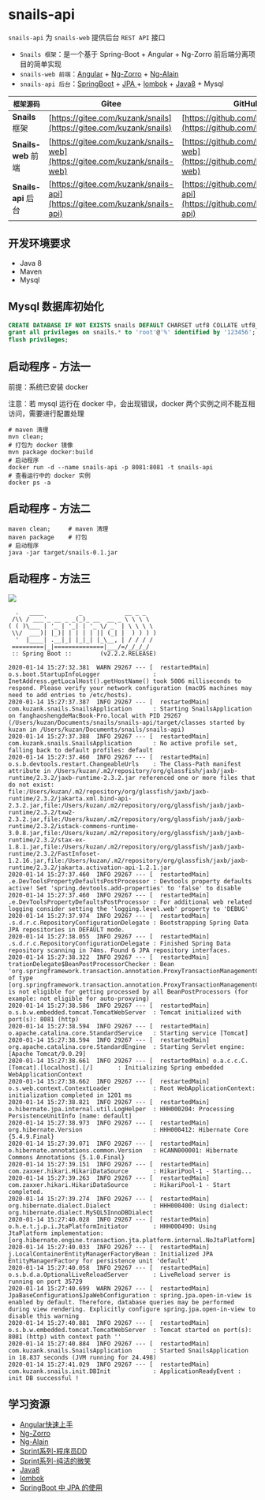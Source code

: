 # snails-api
`snails-api` 为 `snails-web` 提供后台 `REST API` 接口

- `Snails 框架`：是一个基于 Spring-Boot + Angular + Ng-Zorro 前后端分离项目的简单实现
- `snails-web 前端`：[Angular](https://angular.cn/) + [Ng-Zorro](https://ng.ant.design/docs/introduce/zh) + [Ng-Alain](https://ng-alain.com)
- `snails-api 后台`：[SpringBoot](https://spring.io/projects/spring-boot) + [JPA ](https://spring.io/guides/gs/accessing-data-jpa/)+ [lombok](https://projectlombok.org/) + [Java8](https://zhuanlan.zhihu.com/java8) + Mysql

|      `框架源码`     | Gitee                                                        | GitHub                                                       |
| -------------------- | ------------------------------------------------------------ | ------------------------------------------------------------ |
| **Snails** 框架      | [https://gitee.com/kuzank/snails](https://gitee.com/kuzank/snails) | [https://github.com/kuzank/snails](https://github.com/kuzank/snails) |
| **Snails-web** 前端  | [https://gitee.com/kuzank/snails-web](https://gitee.com/kuzank/snails-web) | [https://github.com/kuzank/snails-web](https://github.com/kuzank/snails-web) |
| **Snails-api**  后台 | [https://gitee.com/kuzank/snails-api](https://gitee.com/kuzank/snails-api) | [https://github.com/kuzank/snails-api](https://github.com/kuzank/snails-api) |

## 开发环境要求
- Java 8
- Maven
- Mysql

## Mysql 数据库初始化
```sql
CREATE DATABASE IF NOT EXISTS snails DEFAULT CHARSET utf8 COLLATE utf8_general_ci;
grant all privileges on snails.* to 'root'@'%' identified by '123456';
flush privileges;
```

## 启动程序 - 方法一
前提：系统已安装 docker

注意：若 mysql 运行在 docker 中，会出现错误，docker 两个实例之间不能互相访问，需要进行配置处理
```shell script
# maven 清理
mvn clean;
# 打包为 docker 镜像
mvn package docker:build
# 启动程序
docker run -d --name snails-api -p 8081:8081 -t snails-api
# 查看运行中的 docker 实例
docker ps -a 
```

## 启动程序 - 方法二
```shell script
maven clean;     # maven 清理
maven package    # 打包
# 启动程序
java -jar target/snails-0.1.jar
```

## 启动程序 - 方法三
![](https://tva1.sinaimg.cn/large/006tNbRwgy1gal7od3eqfj30oq0c3tat.jpg)
```shell script
  .   ____          _            __ _ _
 /\\ / ___'_ __ _ _(_)_ __  __ _ \ \ \ \
( ( )\___ | '_ | '_| | '_ \/ _` | \ \ \ \
 \\/  ___)| |_)| | | | | || (_| |  ) ) ) )
  '  |____| .__|_| |_|_| |_\__, | / / / /
 =========|_|==============|___/=/_/_/_/
 :: Spring Boot ::        (v2.2.2.RELEASE)

2020-01-14 15:27:32.381  WARN 29267 --- [  restartedMain] o.s.boot.StartupInfoLogger               : InetAddress.getLocalHost().getHostName() took 5006 milliseconds to respond. Please verify your network configuration (macOS machines may need to add entries to /etc/hosts).
2020-01-14 15:27:37.387  INFO 29267 --- [  restartedMain] com.kuzank.snails.SnailsApplication      : Starting SnailsApplication on fanghaoshengdeMacBook-Pro.local with PID 29267 (/Users/kuzan/Documents/snails/snails-api/target/classes started by kuzan in /Users/kuzan/Documents/snails/snails-api)
2020-01-14 15:27:37.388  INFO 29267 --- [  restartedMain] com.kuzank.snails.SnailsApplication      : No active profile set, falling back to default profiles: default
2020-01-14 15:27:37.460  INFO 29267 --- [  restartedMain] o.s.b.devtools.restart.ChangeableUrls    : The Class-Path manifest attribute in /Users/kuzan/.m2/repository/org/glassfish/jaxb/jaxb-runtime/2.3.2/jaxb-runtime-2.3.2.jar referenced one or more files that do not exist: file:/Users/kuzan/.m2/repository/org/glassfish/jaxb/jaxb-runtime/2.3.2/jakarta.xml.bind-api-2.3.2.jar,file:/Users/kuzan/.m2/repository/org/glassfish/jaxb/jaxb-runtime/2.3.2/txw2-2.3.2.jar,file:/Users/kuzan/.m2/repository/org/glassfish/jaxb/jaxb-runtime/2.3.2/istack-commons-runtime-3.0.8.jar,file:/Users/kuzan/.m2/repository/org/glassfish/jaxb/jaxb-runtime/2.3.2/stax-ex-1.8.1.jar,file:/Users/kuzan/.m2/repository/org/glassfish/jaxb/jaxb-runtime/2.3.2/FastInfoset-1.2.16.jar,file:/Users/kuzan/.m2/repository/org/glassfish/jaxb/jaxb-runtime/2.3.2/jakarta.activation-api-1.2.1.jar
2020-01-14 15:27:37.460  INFO 29267 --- [  restartedMain] .e.DevToolsPropertyDefaultsPostProcessor : Devtools property defaults active! Set 'spring.devtools.add-properties' to 'false' to disable
2020-01-14 15:27:37.460  INFO 29267 --- [  restartedMain] .e.DevToolsPropertyDefaultsPostProcessor : For additional web related logging consider setting the 'logging.level.web' property to 'DEBUG'
2020-01-14 15:27:37.974  INFO 29267 --- [  restartedMain] .s.d.r.c.RepositoryConfigurationDelegate : Bootstrapping Spring Data JPA repositories in DEFAULT mode.
2020-01-14 15:27:38.055  INFO 29267 --- [  restartedMain] .s.d.r.c.RepositoryConfigurationDelegate : Finished Spring Data repository scanning in 74ms. Found 6 JPA repository interfaces.
2020-01-14 15:27:38.322  INFO 29267 --- [  restartedMain] trationDelegate$BeanPostProcessorChecker : Bean 'org.springframework.transaction.annotation.ProxyTransactionManagementConfiguration' of type [org.springframework.transaction.annotation.ProxyTransactionManagementConfiguration] is not eligible for getting processed by all BeanPostProcessors (for example: not eligible for auto-proxying)
2020-01-14 15:27:38.586  INFO 29267 --- [  restartedMain] o.s.b.w.embedded.tomcat.TomcatWebServer  : Tomcat initialized with port(s): 8081 (http)
2020-01-14 15:27:38.594  INFO 29267 --- [  restartedMain] o.apache.catalina.core.StandardService   : Starting service [Tomcat]
2020-01-14 15:27:38.594  INFO 29267 --- [  restartedMain] org.apache.catalina.core.StandardEngine  : Starting Servlet engine: [Apache Tomcat/9.0.29]
2020-01-14 15:27:38.661  INFO 29267 --- [  restartedMain] o.a.c.c.C.[Tomcat].[localhost].[/]       : Initializing Spring embedded WebApplicationContext
2020-01-14 15:27:38.662  INFO 29267 --- [  restartedMain] o.s.web.context.ContextLoader            : Root WebApplicationContext: initialization completed in 1201 ms
2020-01-14 15:27:38.821  INFO 29267 --- [  restartedMain] o.hibernate.jpa.internal.util.LogHelper  : HHH000204: Processing PersistenceUnitInfo [name: default]
2020-01-14 15:27:38.973  INFO 29267 --- [  restartedMain] org.hibernate.Version                    : HHH000412: Hibernate Core {5.4.9.Final}
2020-01-14 15:27:39.071  INFO 29267 --- [  restartedMain] o.hibernate.annotations.common.Version   : HCANN000001: Hibernate Commons Annotations {5.1.0.Final}
2020-01-14 15:27:39.151  INFO 29267 --- [  restartedMain] com.zaxxer.hikari.HikariDataSource       : HikariPool-1 - Starting...
2020-01-14 15:27:39.263  INFO 29267 --- [  restartedMain] com.zaxxer.hikari.HikariDataSource       : HikariPool-1 - Start completed.
2020-01-14 15:27:39.274  INFO 29267 --- [  restartedMain] org.hibernate.dialect.Dialect            : HHH000400: Using dialect: org.hibernate.dialect.MySQL5InnoDBDialect
2020-01-14 15:27:40.028  INFO 29267 --- [  restartedMain] o.h.e.t.j.p.i.JtaPlatformInitiator       : HHH000490: Using JtaPlatform implementation: [org.hibernate.engine.transaction.jta.platform.internal.NoJtaPlatform]
2020-01-14 15:27:40.033  INFO 29267 --- [  restartedMain] j.LocalContainerEntityManagerFactoryBean : Initialized JPA EntityManagerFactory for persistence unit 'default'
2020-01-14 15:27:40.058  INFO 29267 --- [  restartedMain] o.s.b.d.a.OptionalLiveReloadServer       : LiveReload server is running on port 35729
2020-01-14 15:27:40.699  WARN 29267 --- [  restartedMain] JpaBaseConfiguration$JpaWebConfiguration : spring.jpa.open-in-view is enabled by default. Therefore, database queries may be performed during view rendering. Explicitly configure spring.jpa.open-in-view to disable this warning
2020-01-14 15:27:40.881  INFO 29267 --- [  restartedMain] o.s.b.w.embedded.tomcat.TomcatWebServer  : Tomcat started on port(s): 8081 (http) with context path ''
2020-01-14 15:27:40.884  INFO 29267 --- [  restartedMain] com.kuzank.snails.SnailsApplication      : Started SnailsApplication in 18.837 seconds (JVM running for 24.498)
2020-01-14 15:27:41.029  INFO 29267 --- [  restartedMain] com.kuzank.snails.init.DBInit            : ApplicationReadyEvent : init DB successful !
```


## 学习资源
- [Angular快速上手](https://angular.cn/guide/quickstart)
- [Ng-Zorro](https://ng.ant.design/docs/introduce/zh)
- [Ng-Alain](https://ng-alain.com/)
- [Sprint系列-程序员DD](http://blog.didispace.com/)
- [Sprint系列-纯洁的微笑](http://www.ityouknow.com/spring-boot.html)
- [Java8](https://zhuanlan.zhihu.com/java8)
- [lombok](https://www.jianshu.com/p/365ea41b3573)
- [SpringBoot 中 JPA 的使用](https://www.jianshu.com/p/c14640b63653)
